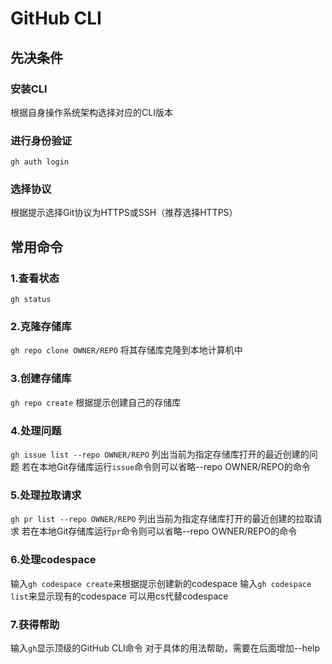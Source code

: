 # GitHub CLI

## 先决条件

### 安装CLI
根据自身操作系统架构选择对应的CLI版本

### 进行身份验证
`gh auth login`

### 选择协议
根据提示选择Git协议为HTTPS或SSH（推荐选择HTTPS）

## 常用命令

### 1.查看状态
`gh status`

### 2.克隆存储库
`gh repo clone OWNER/REPO` 将其存储库克隆到本地计算机中

### 3.创建存储库
`gh repo create` 根据提示创建自己的存储库

### 4.处理问题
`gh issue list --repo OWNER/REPO` 列出当前为指定存储库打开的最近创建的问题
若在本地Git存储库运行`issue`命令则可以省略--repo OWNER/REPO的命令

### 5.处理拉取请求
`gh pr list --repo OWNER/REPO` 列出当前为指定存储库打开的最近创建的拉取请求
若在本地Git存储库运行`pr`命令则可以省略--repo OWNER/REPO的命令

### 6.处理codespace
输入`gh codespace create`来根据提示创建新的codespace
输入`gh codespace list`来显示现有的codespace
可以用cs代替codespace

### 7.获得帮助
输入`gh`显示顶级的GitHub CLI命令
对于具体的用法帮助，需要在后面增加--help
